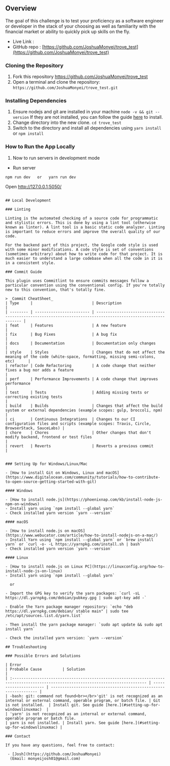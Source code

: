 ## Overview
The goal of this challenge is to test your proficiency as a software engineer or developer in the
stack of your choosing as well as familiarity with the financial market or ability to quickly pick
up skills on the fly.

- Live Link : []()
- GitHub repo : [https://github.com/JoshuaMonyei/trove_test](https://github.com/JoshuaMonyei/trove_test)

### Cloning the Repository

1. Fork this repository https://github.com/JoshuaMonyei/trove_test
2. Open a terminal and clone the repository: `https://github.com/JoshuaMonyei/trove_test.git`

### Installing Dependencies

1. Ensure nodejs and git are installed in your machine `node -v && git --version`
   If they are not installed, you can follow the guide [here](#setting-up-for-windowslinuxmac) to install.
2. Change directory into the new clone. `cd trove_test`
3. Switch to the directory and install all dependencies using
   `yarn install` or `npm install`

### How to Run the App Locally

1. Now to run servers in development mode

- Run server

```
npm run dev   or   yarn run dev
```

Open http://127.0.0.1:5050/

```

## Local Development

### Linting

Linting is the automated checking of a source code for programmatic and stylistic errors. This is done by using a lint tool (otherwise known as linter). A lint tool is a basic static code analyzer. Linting is important to reduce errors and improve the overall quality of our code.

For the backend part of this project, the Google code style is used with some minor modifications. A code style is set of conventions (sometimes arbitrary) about how to write code for that project. It is much easier to understand a large codebase when all the code in it is in a consistent style.

### Commit Guide

This plugin uses Commitlint to ensure commits messages follow a particular convention using the conventional config. If you're totally new to this convention, that's totally fine.

> _Commit CheatSheet_
| Type     |                          | Description                                                                                                 |
| -------- | ------------------------ | ----------------------------------------------------------------------------------------------------------- |
| feat     | Features                 | A new feature                                                                                               |
| fix      | Bug Fixes                | A bug fix                                                                                                   |
| docs     | Documentation            | Documentation only changes                                                                                  |
| style    | Styles                   | Changes that do not affect the meaning of the code (white-space, formatting, missing semi-colons, etc)      |
| refactor | Code Refactoring         | A code change that neither fixes a bug nor adds a feature                                                   |
| perf     | Performance Improvements | A code change that improves performance                                                                     |
| test     | Tests                    | Adding missing tests or correcting existing tests                                                           |
| build    | Builds                   | Changes that affect the build system or external dependencies (example scopes: gulp, broccoli, npm)         |
| ci       | Continuous Integrations  | Changes to our CI configuration files and scripts (example scopes: Travis, Circle, BrowserStack, SauceLabs) |
| chore    | Chores                   | Other changes that don't modify backend, frontend or test files                                             |
| revert   | Reverts                  | Reverts a previous commit                                                                                   |


### Setting Up for Windows/Linux/Mac

- [How to install Git on Windows, Linux and macOS](https://www.digitalocean.com/community/tutorials/how-to-contribute-to-open-source-getting-started-with-git)

#### Windows

- [How to install node.js](https://phoenixnap.com/kb/install-node-js-npm-on-windows)
- Install yarn using `npm install --global yarn`
- Check installed yarn version `yarn --version`

#### macOS

- [How to install node.js on macOS](https://www.webucator.com/article/how-to-install-nodejs-on-a-mac/)
- Install Yarn using `npm install --global yarn` or `brew install yarn` or `curl -o- -L https://yarnpkg.com/install.sh | bash`
- Check installed yarn version `yarn --version`

#### Linux

- [How to install node.js on Linux PC](https://linuxconfig.org/how-to-install-node-js-on-linux)
- Install yarn using `npm install --global yarn`

  or

- Import the GPG key to verify the yarn packages: `curl -sL https://dl.yarnpkg.com/debian/pubkey.gpg | sudo apt-key add -`

- Enable the Yarn package manager repository: `echo "deb https://dl.yarnpkg.com/debian/ stable main" | sudo tee /etc/apt/sources.list.d/yarn.list`

- Then install the yarn package manager: `sudo apt update && sudo apt install yarn`

- Check the installed yarn version: `yarn --version`

## Troubleshooting

### Possible Errors and Solutions

| Error                                                                                                                              | Probable Cause         | Solution                                                         |
| :--------------------------------------------------------------------------------------------------------------------------------- | ---------------------- | ---------------------------------------------------------------- |
| -bash: git: command not found<br></br>'git' is not recognized as an internal or external command, operable program, or batch file. | Git is not installed.  | Install git. See guide [here.](#setting-up-for-windowslinuxmac)  |
| 'yarn' is not recognized as an internal or external command, operable program or batch file.                                       | yarn is not installed. | Install yarn. See guide [here.](#setting-up-for-windowslinuxmac) |

### Contact

If you have any questions, feel free to contact:

 - [Josh](https://github.com/JoshuaMonyei)
  (Email: monyeijosh01@gmail.com)
```
